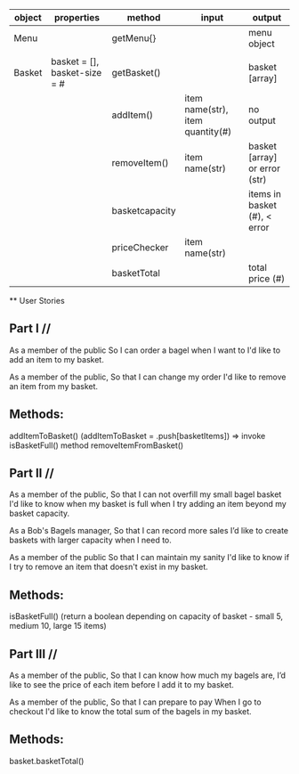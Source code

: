 
| object | properties                   | method      | input                                   | output                         |
| ------ | ---------------------------- | ----------- | --------------------------------------- | ------------------------------ |
| Menu   |                              | getMenu{}   |                                         | menu object                    |
|        |                              |             |                                         |                                |
| Basket | basket = [], basket-size = # | getBasket() |                                         | basket [array]                 |
|        |                              | addItem()   | item name(str), item quantity(#)        | no output                      |
|        |                              | removeItem()| item name(str)                          | basket [array] or error (str)  |
|        |                              | basketcapacity|                                       | items in basket (#), < error   |
|        |                              | priceChecker| item name(str)                          |                                |
|        |                              | basketTotal |                                         | total price (#)                |

** User Stories

Part I //
------------
As a member of the public
So I can order a bagel when I want to
I'd like to add an item to my basket.

As a member of the public,
So that I can change my order
I'd like to remove an item from my basket.

Methods:
----------------
addItemToBasket() (addItemToBasket = .push[basketItems]) => invoke isBasketFull() method
removeItemFromBasket()


Part II //
------------
As a member of the public,
So that I can not overfill my small bagel basket
I'd like to know when my basket is full when I try adding an item beyond my basket capacity.

As a Bob's Bagels manager,
So that I can record more sales
I’d like to create baskets with larger capacity when I need to.

As a member of the public
So that I can maintain my sanity
I'd like to know if I try to remove an item that doesn't exist in my basket.

Methods:
----------------
isBasketFull() (return a boolean depending on capacity of basket - small 5, medium 10, large 15 items)


Part III //
------------
As a member of the public,
So that I can know how much my bagels are,
I’d like to see the price of each item before I add it to my basket.

As a member of the public,
So that I can prepare to pay
When I go to checkout I'd like to know the total sum of the bagels in my basket.

Methods: 
----------------
basket.basketTotal() 